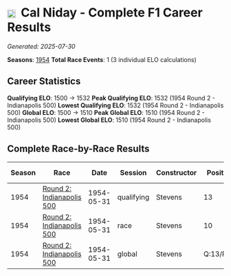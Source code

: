 # <img src="https://upload.wikimedia.org/wikipedia/commons/a/a4/Flag_of_the_United_States.svg" alt="United States" width="20" height="auto" style="vertical-align: middle; margin-right: 5px;" onerror="this.outerHTML='🇺🇸'; this.style.marginRight='5px';"/> Cal Niday - Complete F1 Career Results

*Generated: 2025-07-30*

**Seasons**: [1954](../results/1954-season-report.md)
**Total Race Events**: 1 (3 individual ELO calculations)

## Career Statistics

**Qualifying ELO**: 1500 → 1532
**Peak Qualifying ELO**: 1532 (1954 Round 2 - Indianapolis 500)
**Lowest Qualifying ELO**: 1532 (1954 Round 2 - Indianapolis 500)
**Global ELO**: 1500 → 1510
**Peak Global ELO**: 1510 (1954 Round 2 - Indianapolis 500)
**Lowest Global ELO**: 1510 (1954 Round 2 - Indianapolis 500)

## Complete Race-by-Race Results

| Season | Race | Date | Session | Constructor | Position | Starting ELO | ELO Change | Final ELO | Teammate |
|--------|------|------|---------|-------------|----------|--------------|------------|-----------|----------|
| 1954 | [Round 2: Indianapolis 500](../results/1954-season-report.md#round-2-indianapolis-500) | 1954-05-31 | qualifying | Stevens | 13 | 1500 | +32 | 1532 | <img src="https://upload.wikimedia.org/wikipedia/commons/a/a4/Flag_of_the_United_States.svg" alt="United States" width="20" height="auto" style="vertical-align: middle; margin-right: 5px;" onerror="this.outerHTML='🇺🇸'; this.style.marginRight='5px';"/> Ed Elisian |
| 1954 | [Round 2: Indianapolis 500](../results/1954-season-report.md#round-2-indianapolis-500) | 1954-05-31 | race | Stevens | 10 | 1500 | N/A | 1500 | <img src="https://upload.wikimedia.org/wikipedia/commons/a/a4/Flag_of_the_United_States.svg" alt="United States" width="20" height="auto" style="vertical-align: middle; margin-right: 5px;" onerror="this.outerHTML='🇺🇸'; this.style.marginRight='5px';"/> Ed Elisian |
| 1954 | [Round 2: Indianapolis 500](../results/1954-season-report.md#round-2-indianapolis-500) | 1954-05-31 | global | Stevens | Q:13/R:10 | 1500 | +10 | 1510 | <img src="https://upload.wikimedia.org/wikipedia/commons/a/a4/Flag_of_the_United_States.svg" alt="United States" width="20" height="auto" style="vertical-align: middle; margin-right: 5px;" onerror="this.outerHTML='🇺🇸'; this.style.marginRight='5px';"/> Ed Elisian |
